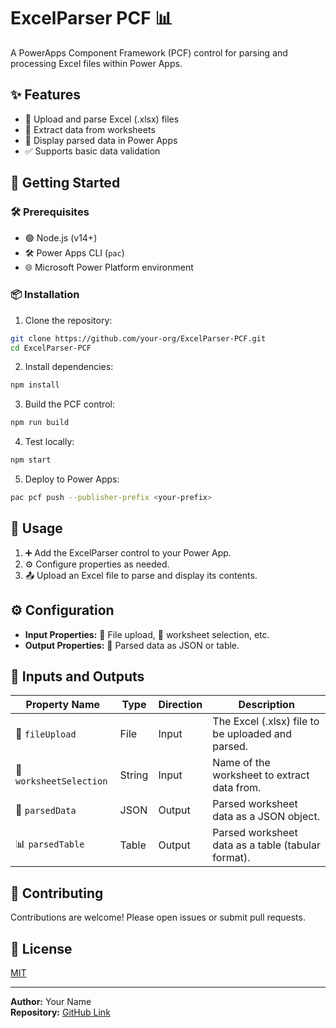 <!--
/**
 * @fileoverview
 * # ExcelParser PCF Documentation
 *
 * ## Description
 * This PowerApps Component Framework (PCF) control enables users to upload, parse, and process Excel (.xlsx) files directly within Power Apps. It extracts worksheet data, performs basic validation, and outputs the parsed content for use in your app.
 *
 * ## Features
 * - Upload and parse Excel (.xlsx) files
 * - Extract data from selected worksheets
 * - Display parsed data in Power Apps
 * - Supports basic data validation
 *
 * ## Inputs and Outputs
 *
 * | Property Name      | Type     | Direction | Description                                      |
 * |--------------------|----------|-----------|--------------------------------------------------|
 * | fileUpload         | File     | Input     | The Excel (.xlsx) file to be uploaded and parsed. |
 * | worksheetSelection | String   | Input     | Name of the worksheet to extract data from.       |
 * | parsedData         | JSON     | Output    | Parsed worksheet data as a JSON object.           |
 * | parsedTable        | Table    | Output    | Parsed worksheet data as a table (tabular format).|
 *
 * ## Usage
 * 1. Add the ExcelParser control to your Power App.
 * 2. Configure input properties (file upload, worksheet selection).
 * 3. Use the output properties (parsedData, parsedTable) in your app logic.
 *
 * ## Author
 * Your Name
 *
 * @see [Repository](https://github.com/your-org/ExcelParser-PCF)
 * @license MIT
 */
-->
# ExcelParser PCF 📊

A PowerApps Component Framework (PCF) control for parsing and processing Excel files within Power Apps.

## ✨ Features

- 📁 Upload and parse Excel (.xlsx) files
- 📄 Extract data from worksheets
- 👀 Display parsed data in Power Apps
- ✅ Supports basic data validation

## 🚀 Getting Started

### 🛠 Prerequisites

- 🟢 Node.js (v14+)
- 🛠 Power Apps CLI (`pac`)
- 🌐 Microsoft Power Platform environment

### 📦 Installation

1. Clone the repository:
  ```bash
  git clone https://github.com/your-org/ExcelParser-PCF.git
  cd ExcelParser-PCF
  ```

2. Install dependencies:
  ```bash
  npm install
  ```

3. Build the PCF control:
  ```bash
  npm run build
  ```

4. Test locally:
  ```bash
  npm start
  ```

5. Deploy to Power Apps:
  ```bash
  pac pcf push --publisher-prefix <your-prefix>
  ```

## 📝 Usage

1. ➕ Add the ExcelParser control to your Power App.
2. ⚙️ Configure properties as needed.
3. 📤 Upload an Excel file to parse and display its contents.

## ⚙️ Configuration

- **Input Properties:** 📁 File upload, 📝 worksheet selection, etc.
- **Output Properties:** 🧾 Parsed data as JSON or table.

## 🔄 Inputs and Outputs

| Property Name      | Type     | Direction | Description                                      |
|--------------------|----------|-----------|--------------------------------------------------|
| 📁 `fileUpload`         | File     | Input     | The Excel (.xlsx) file to be uploaded and parsed. |
| 📝 `worksheetSelection` | String   | Input     | Name of the worksheet to extract data from.       |
| 🧾 `parsedData`         | JSON     | Output    | Parsed worksheet data as a JSON object.           |
| 📊 `parsedTable`        | Table    | Output    | Parsed worksheet data as a table (tabular format).|

## 🤝 Contributing

Contributions are welcome! Please open issues or submit pull requests.

## 📄 License

[MIT](LICENSE)

---

**Author:** Your Name  
**Repository:** [GitHub Link](https://github.com/your-org/ExcelParser-PCF)